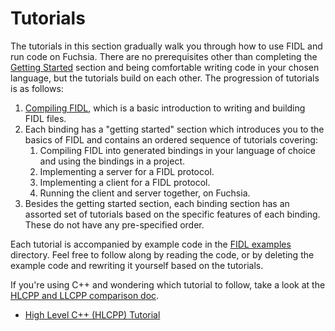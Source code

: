 # Tutorials

The tutorials in this section gradually walk you through how to use FIDL
and run code on Fuchsia. There are no prerequisites other than completing the
[Getting Started][getting-started] section and being comfortable writing code in
your chosen language, but the tutorials build on each other. The progression of
tutorials is as follows:

1. [Compiling FIDL][compiling-fidl], which is a basic introduction to writing
   and building FIDL files.
2. Each binding has a "getting started" section which introduces you to the
   basics of FIDL and contains an ordered sequence of tutorials covering:
    1. Compiling FIDL into generated bindings in your language of choice and
       using the bindings in a project.
    2. Implementing a server for a FIDL protocol.
    3. Implementing a client for a FIDL protocol.
    4. Running the client and server together, on Fuchsia.
3. Besides the getting started section, each binding section has an assorted set
   of tutorials based on the specific features of each binding. These do not
   have any pre-specified order.

Each tutorial is accompanied by example code in the [FIDL examples][examples]
directory. Feel free to follow along by reading the code, or by deleting the
example code and rewriting it yourself based on the tutorials.

If you're using C++ and wondering which tutorial to follow, take a look
at the [HLCPP and LLCPP comparison doc][c-family].

  * [High Level C++ (HLCPP) Tutorial][hlcpp]
  <!-- * [Low Level C++ (HLCPP) Tutorial][llcpp] -->
  <!-- * [Rust Tutorial][rust] -->
  <!-- * [Dart Tutorial][dart] -->

<!-- xrefs -->
[getting-started]: /docs/getting_started.md
[fidl-concepts]: /docs/concepts/fidl/overview.md
[compiling-fidl]: /docs/development/languages/fidl/tutorials/fidl.md
[hlcpp]: hlcpp/README.md
<!-- [llcpp]: llcpp/README.md -->
<!-- [rust]: rust/README.md -->
<!-- [dart]: dart/README.md -->
[c]: /docs/development/languages/fidl/tutorials/tutorial-c.md
[c-family]: /docs/development/languages/fidl/guides/c-family-comparison.md
[examples]: /examples/fidl
